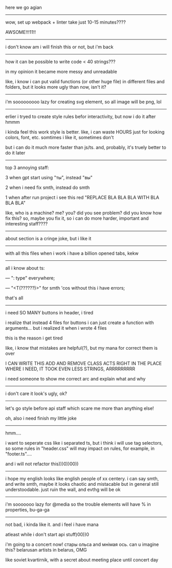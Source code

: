 here we go agian

---

wow, set up webpack + linter take just 10-15 minutes????

AWSOME!!!11!!

---

i don't know am i will finish this or not, but i'm back

---

how it can be possible to write code < 40 strings???

in my opinion it became more messy and unreadable

like, i know i can put valid functions (or other huge file) in different files and folders, but it looks more ugly than now, isn't it?

---

i'm sooooooooo lazy for creating svg element, so all image will be png, lol

---

erlier i tryed to create style rules befor interactivity, but now i do it after
hmmm

i kinda feel this work style is better. like, i can waste HOURS just for looking colors, font, etc. somtimes i like it, sometimes don't

but i can do it much more faster than js/ts. and, probably, it's truely better to do it later

---

top 3 annoying staff:

3 when gpt start using "ты", instead "вы"

2 when i need fix smth, instead do smth

1 when after run project i see this red "REPLACE BLA BLA BLA WITH BLA BLA BLA"

like, who is a machine? me? you? did you see problem? did you know how fix this? so, maybe you fix it, so i can do more harder, important and interesting staff????

---

about section is a cringe joke, but i like it

---

with all this files when i work i have a billion opened tabs, kekw

---

all i know about ts:

— ": type" everywhere;

— "<T(??????)>" for smth 'cos without this i have errors;

that's all

---

i need SO MANY buttons in header, i tired

i realize that instead 4 files for buttons i can just create a function with arguments... but i realized it when i wrote 4 files

this is the reason i get tired

like, i know that mistakes are helpful(?), but my mana for correct them is over

I CAN WRITE THIS ADD AND REMOVE CLASS ACTS RIGHT IN THE PLACE WHERE I NEED, IT TOOK EVEN LESS STRINGS, ARRRRRRRRR

i need someone to show me correct arc and explain what and why

---

i don't care it look's ugly, ok?

---

let's go style before api staff which scare me more than anything else!

oh, also i need finish my little joke

---

hmm....

i want to seperate css like i separated ts, but i think i will use tag selectors, so some rules in "header.css" will may impact on rules, for example, in "footer.ts"....

and i will not refactor this)))0))00))

---

i hope my english looks like english people of xx centery. i can say smth, and write smth, maybe it looks chaotic and mistacable but in general still understoodable. just ruin the wall, and evthg will be ok

---

i'm sooooooo lazy for @media so the trouble elements will have % in properties, bu-ga-ga

---

not bad, i kinda like it. and i feel i have mana

atleast while i don't start api stuff)00))0

i'm going to a concert now! стары ольса and мнімая ось. can u imagine this? belarusan artists in belarus, OMG

like soviet kvartirnik, with a secret about meeting place until concert day